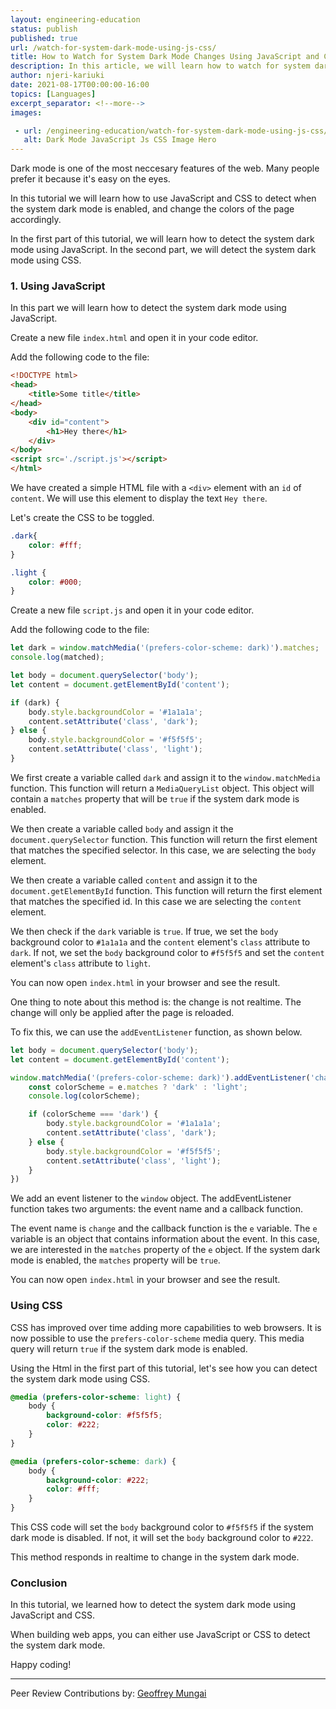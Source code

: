 ```yaml
---
layout: engineering-education
status: publish
published: true
url: /watch-for-system-dark-mode-using-js-css/
title: How to Watch for System Dark Mode Changes Using JavaScript and CSS
description: In this article, we will learn how to watch for system dark mode changes using JavaScript and CSS. We will use the matchMedia function to detect if the system is in dark mode.
author: njeri-kariuki
date: 2021-08-17T00:00:00-16:00
topics: [Languages]
excerpt_separator: <!--more-->
images:

 - url: /engineering-education/watch-for-system-dark-mode-using-js-css/hero.png
   alt: Dark Mode JavaScript Js CSS Image Hero
---
```

Dark mode is one of the most neccesary features of the web. Many people prefer it because it's easy on the eyes.
<!--more-->
In this tutorial we will learn how to use JavaScript and CSS to detect when the system dark mode is enabled, and change the colors of the page accordingly.

In the first part of this tutorial, we will learn how to detect the system dark mode using JavaScript. In the second part, we will detect the system dark mode using CSS.

### 1. Using JavaScript
In this  part we will learn how to detect the system dark mode using JavaScript.

Create a new file `index.html` and open it in your code editor. 

Add the following code to the file:

```html
<!DOCTYPE html>
<head>
    <title>Some title</title>
</head>
<body>
    <div id="content">
        <h1>Hey there</h1>
    </div>
</body>
<script src='./script.js'></script>
</html>
```

We have created a simple HTML file with a `<div>` element with an `id` of `content`. We will use this element to display the text `Hey there`.

Let's create the CSS to be toggled.

```css
.dark{
    color: #fff;
}

.light {
    color: #000;
}
```

Create a new file `script.js` and open it in your code editor.

Add the following code to the file:

```javascript
let dark = window.matchMedia('(prefers-color-scheme: dark)').matches;
console.log(matched);

let body = document.querySelector('body');
let content = document.getElementById('content');

if (dark) {
    body.style.backgroundColor = '#1a1a1a';
    content.setAttribute('class', 'dark');
} else {
    body.style.backgroundColor = '#f5f5f5';
    content.setAttribute('class', 'light');
}
```

We first create a variable called `dark` and assign it to the `window.matchMedia` function. This function will return a `MediaQueryList` object. This object will contain a `matches` property that will be `true` if the system dark mode is enabled.

We then create a variable called `body` and assign it the `document.querySelector` function. This function will return the first element that matches the specified selector. In this case, we are selecting the `body` element.

We then create a variable called `content` and assign it to the `document.getElementById` function. This function will return the first element that matches the specified id. In this case we are selecting the `content` element.

We then check if the `dark` variable is `true`. If true, we set the `body` background color to `#1a1a1a` and the `content` element's `class` attribute to `dark`. If not, we set the `body` background color to `#f5f5f5` and set the `content` element's `class` attribute to `light`.

You can now open `index.html` in your browser and see the result.

One thing to note about this method is: the change is not realtime. The change will only be applied after the page is reloaded.

To fix this, we can use the `addEventListener` function, as shown below.

```javascript
let body = document.querySelector('body');
let content = document.getElementById('content');

window.matchMedia('(prefers-color-scheme: dark)').addEventListener('change', function(e) {
    const colorScheme = e.matches ? 'dark' : 'light';
    console.log(colorScheme);

    if (colorScheme === 'dark') {
        body.style.backgroundColor = '#1a1a1a';
        content.setAttribute('class', 'dark');
    } else {
        body.style.backgroundColor = '#f5f5f5';
        content.setAttribute('class', 'light');
    }
})
```

We add an event listener to the `window` object. The addEventListener function takes two arguments: the event name and a callback function.

The event name is `change` and the callback function is the `e` variable. The `e` variable is an object that contains information about the event. In this case, we are interested in the `matches` property of the `e` object. If the system dark mode is enabled, the `matches` property will be `true`.

You can now open `index.html` in your browser and see the result.

### Using CSS
CSS has improved over time adding more capabilities to web browsers. It is now possible to use the `prefers-color-scheme` media query. This media query will return `true` if the system dark mode is enabled.

Using the Html in the first part of this tutorial, let's see how you can detect the system dark mode using CSS.

```css
@media (prefers-color-scheme: light) {
    body {
        background-color: #f5f5f5;
        color: #222;
    }
}

@media (prefers-color-scheme: dark) {
    body {
        background-color: #222;
        color: #fff;
    }
}
```

This CSS code will set the `body` background color to `#f5f5f5` if the system dark mode is disabled. If not, it will set the `body` background color to `#222`.

This method responds in realtime to change in the system dark mode.

### Conclusion
In this tutorial, we learned how to detect the system dark mode using JavaScript and CSS.

When building web apps, you can either use JavaScript or CSS to detect the system dark mode.

Happy coding!

---
Peer Review Contributions by: [Geoffrey Mungai](/engineering-education/authors/geoffrey-mungai/)

